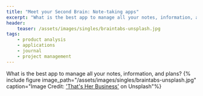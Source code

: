 ```yaml
---
title: "Meet your Second Brain: Note-taking apps"
excerpt: "What is the best app to manage all your notes, information, and plans?"
header:
    teaser: /assets/images/singles/braintabs-unsplash.jpg
tags:
    - product analysis
    - applications
    - journal
    - project management
---
```

What is the best app to manage all your notes, information, and plans?
{% include figure image_path="/assets/images/singles/braintabs-unsplash.jpg" caption="Image Credit: ['That's Her Business'](https://unsplash.com/@thatsherbusiness) on Unsplash"%}

